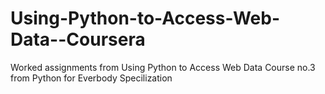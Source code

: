 # Using-Python-to-Access-Web-Data--Coursera
Worked assignments from Using Python to Access Web Data Course no.3 from Python for Everbody Specilization

